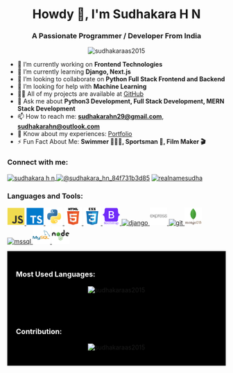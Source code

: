 <h1 align="center">Howdy 👋, I'm Sudhakara H N</h1>
<h3 align="center">A Passionate Programmer / Developer From India</h3>

<p align="center">
  <img src="https://komarev.com/ghpvc/?username=sudhakaraas2015&label=Profile%20views&color=0e75b6&style=flat" alt="sudhakaraas2015" />
</p>

- 🔭 I’m currently working on **Frontend Technologies**
- 🌱 I’m currently learning **Django, Next.js**
- 👯 I’m looking to collaborate on **Python Full Stack Frontend and Backend**
- 🤝 I’m looking for help with **Machine Learning**
- 👨‍💻 All of my projects are available at [GitHub](https://github.com/SudhakaraAs2015)
- 💬 Ask me about **Python3 Development, Full Stack Development, MERN Stack Development**
- 📫 How to reach me: **sudhakarahn29@gmail.com**, **sudhakarahn@outlook.com**
- 📄 Know about my experiences: [Portfolio](https://sudha-portfolio-ecru.vercel.app/)
- ⚡ Fun Fact About Me: **Swimmer 🏊🏻‍♂️, Sportsman 🏏, Film Maker 🎬**

<h3 align="left">Connect with me:</h3>
<p align="left">
  <a href="https://linkedin.com/in/sudhakara-h-n" target="blank">
    <img align="center" src="https://raw.githubusercontent.com/rahuldkjain/github-profile-readme-generator/master/src/images/icons/Social/linked-in-alt.svg" alt="sudhakara h n" height="30" width="40" />
  </a>
  <a href="https://dev.to/@sudhakara_hn_84f731b3d85" target="blank"><img align="center" src="https://raw.githubusercontent.com/rahuldkjain/github-profile-readme-generator/master/src/images/icons/Social/devto.svg" alt="@sudhakara_hn_84f731b3d85" height="30" width="40" /></a>
  <a href="https://instagram.com/realnamesudha" target="blank">
    <img align="center" src="https://raw.githubusercontent.com/rahuldkjain/github-profile-readme-generator/master/src/images/icons/Social/instagram.svg" alt="realnamesudha" height="30" width="40" />
  </a>
</p>

<h3 align="left">Languages and Tools:</h3>
<p align="left">

   <a href="https://developer.mozilla.org/en-US/docs/Web/JavaScript" target="_blank" rel="noreferrer">
    <img src="https://raw.githubusercontent.com/devicons/devicon/master/icons/javascript/javascript-original.svg" alt="javascript" width="40" height="40" />
  </a>
  <a href="https://www.typescriptlang.org/" target="_blank" rel="noreferrer">
    <img src="https://raw.githubusercontent.com/devicons/devicon/master/icons/typescript/typescript-original.svg" alt="typescript" width="40" height="40" />
  </a>

   <a href="https://www.python.org" target="_blank" rel="noreferrer">
    <img src="https://raw.githubusercontent.com/devicons/devicon/master/icons/python/python-original.svg" alt="python" width="40" height="40" />
  </a>
 <a href="https://www.w3.org/html/" target="_blank" rel="noreferrer">
    <img src="https://raw.githubusercontent.com/devicons/devicon/master/icons/html5/html5-original-wordmark.svg" alt="html5" width="40" height="40" />
  </a>
  <a href="https://www.w3schools.com/css/" target="_blank" rel="noreferrer">
    <img src="https://raw.githubusercontent.com/devicons/devicon/master/icons/css3/css3-original-wordmark.svg" alt="css3" width="40" height="40" />
  </a>
    <a href="https://getbootstrap.com" target="_blank" rel="noreferrer">
    <img src="https://raw.githubusercontent.com/devicons/devicon/master/icons/bootstrap/bootstrap-plain-wordmark.svg" alt="bootstrap" width="40" height="40" />
  </a>
  <a href="https://www.djangoproject.com/" target="_blank" rel="noreferrer">
    <img src="https://cdn.worldvectorlogo.com/logos/django.svg" alt="django" width="40" height="40" />
  </a>
  <a href="https://expressjs.com" target="_blank" rel="noreferrer">
    <img src="https://raw.githubusercontent.com/devicons/devicon/master/icons/express/express-original-wordmark.svg" alt="express" width="40" height="40" />
  </a>
  <a href="https://git-scm.com/" target="_blank" rel="noreferrer">
    <img src="https://www.vectorlogo.zone/logos/git-scm/git-scm-icon.svg" alt="git" width="40" height="40" />
  </a>
 
 
  <a href="https://www.mongodb.com/" target="_blank" rel="noreferrer">
    <img src="https://raw.githubusercontent.com/devicons/devicon/master/icons/mongodb/mongodb-original-wordmark.svg" alt="mongodb" width="40" height="40" />
  </a>
  <a href="https://www.microsoft.com/en-us/sql-server" target="_blank" rel="noreferrer">
    <img src="https://www.svgrepo.com/show/303229/microsoft-sql-server-logo.svg" alt="mssql" width="40" height="40" />
  </a>
  <a href="https://www.mysql.com/" target="_blank" rel="noreferrer">
    <img src="https://raw.githubusercontent.com/devicons/devicon/master/icons/mysql/mysql-original-wordmark.svg" alt="mysql" width="40" height="40" />
  </a>
  <a href="https://nodejs.org" target="_blank" rel="noreferrer">
    <img src="https://raw.githubusercontent.com/devicons/devicon/master/icons/nodejs/nodejs-original-wordmark.svg" alt="nodejs" width="40" height="40" />
  </a> 
</p>

<div style="background-color: black; padding: 20px;">
  <h3 align="left" style="color: white;">Most Used Languages:</h3>
  <p align="center">
    <img align="center" src="https://github-readme-stats.vercel.app/api/top-langs?username=sudhakaraas2015&show_icons=true&locale=en&layout=compact&theme=dark" alt="sudhakaraas2015" />
  </p>
</div>

<div style="background-color: black; padding: 20px;">
  <h3 align="left" style="color: white;">Contribution:</h3>
  <p align="center">
    <img align="center" src="https://github-readme-streak-stats.herokuapp.com/?user=sudhakaraas2015&theme=dark" alt="sudhakaraas2015" />
  </p>
</div>
